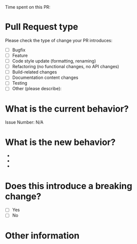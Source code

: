 <!--- Please provide a general summary of your changes in the title above -->

<!-- Give an estimate of the time you spent on this PR in terms of work days. Did you spend 0.5 days on this PR or rather 2 days?  -->

Time spent on this PR:

# Pull Request type

<!-- Please try to limit your pull request to one type; submit multiple pull requests if needed. -->

Please check the type of change your PR introduces:

- [ ] Bugfix
- [ ] Feature
- [ ] Code style update (formatting, renaming)
- [ ] Refactoring (no functional changes, no API changes)
- [ ] Build-related changes
- [ ] Documentation content changes
- [ ] Testing
- [ ] Other (please describe):

# What is the current behavior?

<!-- Please describe the current behavior that you are modifying, or link to a relevant issue. -->

Issue Number: N/A

# What is the new behavior?

<!-- Please describe the behavior or changes that are being added by this PR. -->

-
-
-

# Does this introduce a breaking change?

- [ ] Yes
- [ ] No

<!-- If this does introduce a breaking change, please describe the impact and migration path for existing applications below. -->

# Other information

<!-- Any other information that is important to this PR, such as screenshots of how the component looks before and after the change. -->
